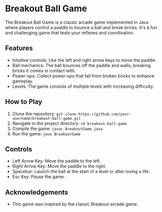 # Breakout Ball Game



The Breakout Ball Game is a classic arcade game implemented in Java where players control a paddle to bounce a ball and break bricks. It's a fun and challenging game that tests your reflexes and coordination.

## Features

- Intuitive controls: Use the left and right arrow keys to move the paddle.
- Ball mechanics: The ball bounces off the paddle and walls, breaking bricks it comes in contact with.
- Power-ups: Collect power-ups that fall from broken bricks to enhance gameplay.
- Levels: The game consists of multiple levels with increasing difficulty.

## How to Play

1. Clone the repository: `git clone https://github.com/your-username/breakout-ball-game.git`
2. Navigate to the project directory: `cd breakout-ball-game`
3. Compile the game: `javac BreakoutGame.java`
4. Run the game: `java BreakoutGame`

## Controls

- Left Arrow Key: Move the paddle to the left.
- Right Arrow Key: Move the paddle to the right.
- Spacebar: Launch the ball at the start of a level or after losing a life.
- Esc Key: Pause the game.


## Acknowledgements

- This game was inspired by the classic Breakout arcade game.


